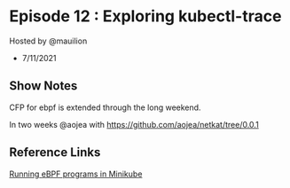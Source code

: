 # Episode 12 : Exploring kubectl-trace
Hosted by @mauilion
- 7/11/2021

## Show Notes

CFP for ebpf is extended through the long weekend. 

In two weeks @aojea with https://github.com/aojea/netkat/tree/0.0.1



## Reference Links

[Running eBPF programs in Minikube](https://minikube.sigs.k8s.io/docs/tutorials/ebpf_tools_in_minikube/)
